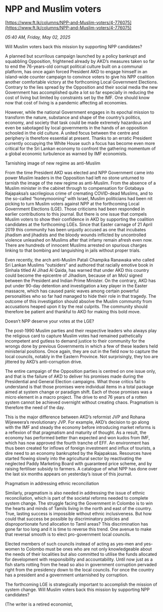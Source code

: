 # NPP and Muslim voters

[https://www.ft.lk/columns/NPP-and-Muslim-voters/4-776075](https://www.ft.lk/columns/NPP-and-Muslim-voters/4-776075)

*05:40 AM, Friday, May 02, 2025*

Will Muslim voters back this mission by supporting NPP candidates?

A planned but scurrilous campaign launched by a policy bankrupt and squabbling Opposition, frightened already by AKD’s measures taken so far to end the 76-years-old corrupt political culture built on a communal platform, has once again forced President AKD to engage himself in an island-wide counter campaign to convince voters to give his NPP coalition another comfortable victory at the forthcoming Local Government Elections. Contrary to the lies spread by the Opposition and their social media the new Government has accomplished quite a lot so far especially in reducing the cost of living but limited by constraints set by the IMF. One should know now that cost of living is a pandemic affecting all economies.

However, while the national Government engages in its epochal mission to transform the nature, substance and shape of the country’s politics, economy, and society that task could be made extremely hazardous and even be sabotaged by local governments in the hands of an opposition schooled in the old culture. A united focus between the centre and periphery is therefore essential at present. Thanks to an erratic President currently occupying the White House such a focus has become even more critical for the Sri Lankan economy to confront the gathering momentum of a global economic turbulence as warned by IMF economists.

Tarnishing image of new regime as anti-Muslim

From the time President AKD was elected and NPP Government came into power Muslim leaders in the Opposition had left no stone unturned to tarnish the image of the new regime as anti-Muslim. From the absence of a Muslim minister in the cabinet through to compensation for Gotabaya Rajapaksa’s sacrilegious crime of cremating COVID-dead Muslims, and to the so-called “honeymooning” with Israel, Muslim politicians had been nit picking to turn Muslim voters against NPP at the forthcoming Local Government Elections (LGE). Those criticisms had been responded in earlier contributions to this journal. But there is one issue that compels Muslim voters to show their confidence in AKD by supporting the coalition candidates at the forthcoming LGEs. Since that Easter carnage of 21 April 2019 this community has been unjustly accused as one that incubates jihadism and jihadists and the bloody wounds inflicted by uncontrolled violence unleashed on Muslims after that infamy remain afresh even now. There are hundreds of innocent Muslims arrested on spurious charges linking to that bombing and languishing in jails without proper trials.

Even recently, the arch anti-Muslim Patali Champika Ranawaka who called Sri Lankan Muslims “outsiders” and authored that racially emotive book in Sinhala titled Al Jihad Al Qaida, has warned that under AKD this country could become the epicentre of Jihadism, because of an MoU signed between the President and Indian Prime Minister. On the contrary, AKD has put under 90-day detention and investigation a key player in the Easter massacre, which has caused panic waves among certain powerful personalities who so far had managed to hide their role in that tragedy. The outcome of this investigation should absolve the Muslim community from accusations heaped upon it by the real culprits. The community should therefore be patient and thankful to AKD for making this bold move.

Doesn’t NPP deserve your votes at the LGE?

The post-1990 Muslim parties and their respective leaders who always play the religious card to capture Muslim votes had remained pathetically incompetent and gutless to demand justice to their community for the wrongs done by previous Governments in which a few of these leaders held ministerial positions. Once again, they are out in the field now to capture the local councils, notably in the Eastern Province. Not surprisingly, they too are jittered by AKD’s anti-corruption drive.

The entire campaign of the Opposition parties is centred on one issue only, and that is the failure of AKD to deliver his promises made during the Presidential and General Election campaigns. What those critics fail to understand is that those promises were individual items in a total package aimed at system change or paradigm shift. Each of those promises was a micro element in a macro project. The drive to end 76 years of a rotten system cannot be achieved overnight without creating chaos. Pragmatism is therefore the need of the day.

This is the major difference between AKD’s reformist JVP and Rohana Wijeweera’s revolutionary JVP. For example, AKD’s decision to go along with the IMF and steady the economy before introducing market reforms is a reflexion of that pragmatism and maturity of thought. As a result, the economy has performed better than expected and won kudos from IMF, which has now approved the fourth tranche of EFF. An environment has thus been created for inflows of foreign investment and influx of tourists, a dire need to an economy bankrupted by the Rajapaksas. Resources have started flowing slowly into the agricultural sector by reactivating the neglected Paddy Marketing Board with guaranteed price scheme, and by raising fertiliser subsidy to farmers. A catalogue of what NPP has done over the last six months appears on yesterday’s issue of this journal.

Pragmatism in addressing ethnic reconciliation

Similarly, pragmatism is also needed in addressing the issue of ethnic reconciliation, which is part of the societal reforms needed to complete system change. The struggle facing the Government in Colombo is to win the hearts and minds of Tamils living in the north and east of the country. True, lasting success is impossible without ethnic inclusiveness. But how could that success be possible by discriminatory policies and disproportionate fund allocation to Tamil areas? This discrimination has gone far too long and it is time to reverse this trend. One avenue to make that reversal smooth is to elect pro-government local councils.

Elected members of such councils instead of acting as yes-men and yes-women to Colombo must be ones who are not only knowledgeable about the needs of their localities but also committed to utilise the funds allocated for development with responsibility and accountability. Until now just as a fish starts rotting from the head so also in government corruption pervaded right from the presidency down to the local councils. For once the country has a president and a government untarnished by corruption.

The forthcoming LGE is strategically important to accomplish the mission of system change. Will Muslim voters back this mission by supporting NPP candidates?

(The writer is a retired economist,

